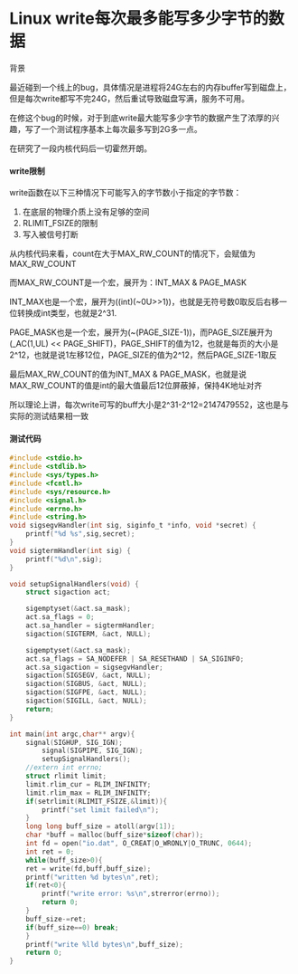 # Linux write每次最多能写多少字节的数据

背景

最近碰到一个线上的bug，具体情况是进程将24G左右的内存buffer写到磁盘上，但是每次write都写不完24G，然后重试导致磁盘写满，服务不可用。

在修这个bug的时候，对于到底write最大能写多少字节的数据产生了浓厚的兴趣，写了一个测试程序基本上每次最多写到2G多一点。

在研究了一段内核代码后一切霍然开朗。

#### write限制

write函数在以下三种情况下可能写入的字节数小于指定的字节数：

1. 在底层的物理介质上没有足够的空间
2. RLIMIT\_FSIZE的限制
3. 写入被信号打断

从内核代码来看，count在大于MAX\_RW\_COUNT的情况下，会赋值为MAX\_RW\_COUNT

而MAX\_RW\_COUNT是一个宏，展开为：INT\_MAX & PAGE\_MASK

INT\_MAX也是一个宏，展开为((int)(\~0U>>1))，也就是无符号数0取反后右移一位转换成int类型，也就是2^31.

PAGE\_MASK也是一个宏，展开为(\~(PAGE\_SIZE-1))，而PAGE\_SIZE展开为(\_AC(1,UL) << PAGE\_SHIFT)，PAGE\_SHIFT的值为12，也就是每页的大小是2^12，也就是说1左移12位，PAGE\_SIZE的值为2^12，然后PAGE\_SIZE-1取反

最后MAX\_RW\_COUNT的值为INT\_MAX & PAGE\_MASK，也就是说MAX\_RW\_COUNT的值是int的最大值最后12位屏蔽掉，保持4K地址对齐

所以理论上讲，每次write可写的buff大小是2^31-2^12=2147479552，这也是与实际的测试结果相一致

#### 测试代码

```c
#include <stdio.h>
#include <stdlib.h>
#include <sys/types.h>
#include <fcntl.h>
#include <sys/resource.h>
#include <signal.h>
#include <errno.h>
#include <string.h>
void sigsegvHandler(int sig, siginfo_t *info, void *secret) {
	printf("%d %s",sig,secret);
}
void sigtermHandler(int sig) {
	printf("%d\n",sig);
}

void setupSignalHandlers(void) {
    struct sigaction act;

    sigemptyset(&act.sa_mask);
    act.sa_flags = 0;
    act.sa_handler = sigtermHandler;
    sigaction(SIGTERM, &act, NULL);

    sigemptyset(&act.sa_mask);
    act.sa_flags = SA_NODEFER | SA_RESETHAND | SA_SIGINFO;
    act.sa_sigaction = sigsegvHandler;
    sigaction(SIGSEGV, &act, NULL);
    sigaction(SIGBUS, &act, NULL);
    sigaction(SIGFPE, &act, NULL);
    sigaction(SIGILL, &act, NULL);
    return;
}

int main(int argc,char** argv){
	signal(SIGHUP, SIG_IGN);
    	signal(SIGPIPE, SIG_IGN);
    	setupSignalHandlers();
	//extern int errno;
	struct rlimit limit;
	limit.rlim_cur = RLIM_INFINITY;
	limit.rlim_max = RLIM_INFINITY;
	if(setrlimit(RLIMIT_FSIZE,&limit)){
		printf("set limit failed\n");
	}
	long long buff_size = atoll(argv[1]);
	char *buff = malloc(buff_size*sizeof(char));
	int fd = open("io.dat", O_CREAT|O_WRONLY|O_TRUNC, 0644);
	int ret = 0;
	while(buff_size>0){
	ret = write(fd,buff,buff_size);
	printf("written %d bytes\n",ret);
	if(ret<0){
		printf("write error: %s\n",strerror(errno));
		return 0;
	}
	buff_size-=ret;
	if(buff_size==0) break;
	}
 	printf("write %lld bytes\n",buff_size);
	return 0;
}
```
